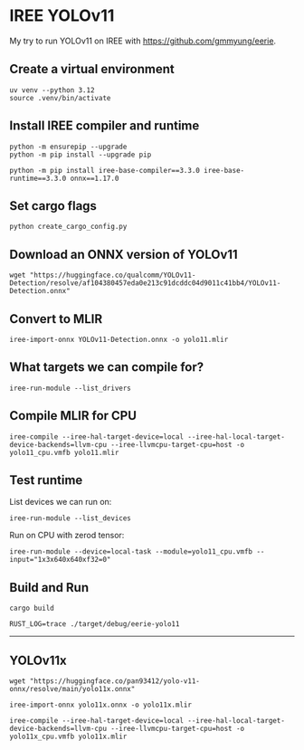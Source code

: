 # IREE YOLOv11

My try to run YOLOv11 on IREE with https://github.com/gmmyung/eerie.

## Create a virtual environment

```
uv venv --python 3.12
source .venv/bin/activate
```

## Install IREE compiler and runtime

```
python -m ensurepip --upgrade
python -m pip install --upgrade pip

python -m pip install iree-base-compiler==3.3.0 iree-base-runtime==3.3.0 onnx==1.17.0
```

## Set cargo flags

```
python create_cargo_config.py
```

## Download an ONNX version of YOLOv11

```
wget "https://huggingface.co/qualcomm/YOLOv11-Detection/resolve/af104380457eda0e213c91dcddc04d9011c41bb4/YOLOv11-Detection.onnx"
```

## Convert to MLIR

```
iree-import-onnx YOLOv11-Detection.onnx -o yolo11.mlir
```

## What targets we can compile for?

```
iree-run-module --list_drivers
```

## Compile MLIR for CPU

```
iree-compile --iree-hal-target-device=local --iree-hal-local-target-device-backends=llvm-cpu --iree-llvmcpu-target-cpu=host -o yolo11_cpu.vmfb yolo11.mlir
```

## Test runtime

List devices we can run on:

```
iree-run-module --list_devices
```

Run on CPU with zerod tensor:

```
iree-run-module --device=local-task --module=yolo11_cpu.vmfb --input="1x3x640x640xf32=0"
```

## Build and Run

```
cargo build

RUST_LOG=trace ./target/debug/eerie-yolo11
```


---

## YOLOv11x

```
wget "https://huggingface.co/pan93412/yolo-v11-onnx/resolve/main/yolo11x.onnx"
```

```
iree-import-onnx yolo11x.onnx -o yolo11x.mlir

iree-compile --iree-hal-target-device=local --iree-hal-local-target-device-backends=llvm-cpu --iree-llvmcpu-target-cpu=host -o yolo11x_cpu.vmfb yolo11x.mlir
```
